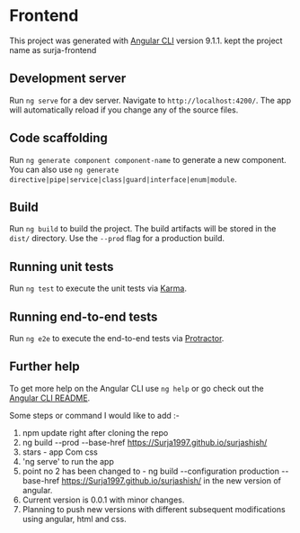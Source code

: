 # Frontend

This project was generated with [Angular CLI](https://github.com/angular/angular-cli) version 9.1.1.
kept the project name as surja-frontend

## Development server

Run `ng serve` for a dev server. Navigate to `http://localhost:4200/`. The app will automatically reload if you change any of the source files.

## Code scaffolding

Run `ng generate component component-name` to generate a new component. You can also use `ng generate directive|pipe|service|class|guard|interface|enum|module`.

## Build

Run `ng build` to build the project. The build artifacts will be stored in the `dist/` directory. Use the `--prod` flag for a production build.

## Running unit tests

Run `ng test` to execute the unit tests via [Karma](https://karma-runner.github.io).

## Running end-to-end tests

Run `ng e2e` to execute the end-to-end tests via [Protractor](http://www.protractortest.org/).

## Further help

To get more help on the Angular CLI use `ng help` or go check out the [Angular CLI README](https://github.com/angular/angular-cli/blob/master/README.md).


Some steps or command I would like to add :-
1. npm update right after cloning the repo
2. ng build --prod --base-href https://Surja1997.github.io/surjashish/ 
3. stars - app Com css
4. 'ng serve' to run the app
5. point no 2 has been changed to - ng build --configuration production --base-href https://Surja1997.github.io/surjashish/   in the new version of angular.
6. Current version is 0.0.1 with minor changes. 
7. Planning to push new versions with  different subsequent modifications using angular, html and css.
